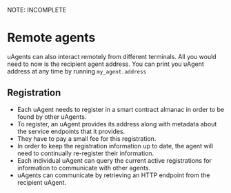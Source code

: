
NOTE: INCOMPLETE
# Remote agents

uAgents can also interact remotely from different terminals. All you would need to now is the recipient agent address.
You can print you uAgent address at any time by running `my_agent.address`

## Registration

- Each uAgent needs to register in a smart contract almanac in order to be found by other uAgents.
- To register, an uAgent provides its address along with metadata about the service endpoints that it provides.
- They have to pay a small fee for this registration.
- In order to keep the registration information up to date, the agent will need to continually re-register their information.
- Each individual uAgent can query the current active registrations for information to communicate with other agents.
- uAgents can communicate by retrieving an HTTP endpoint from the recipient uAgent.
